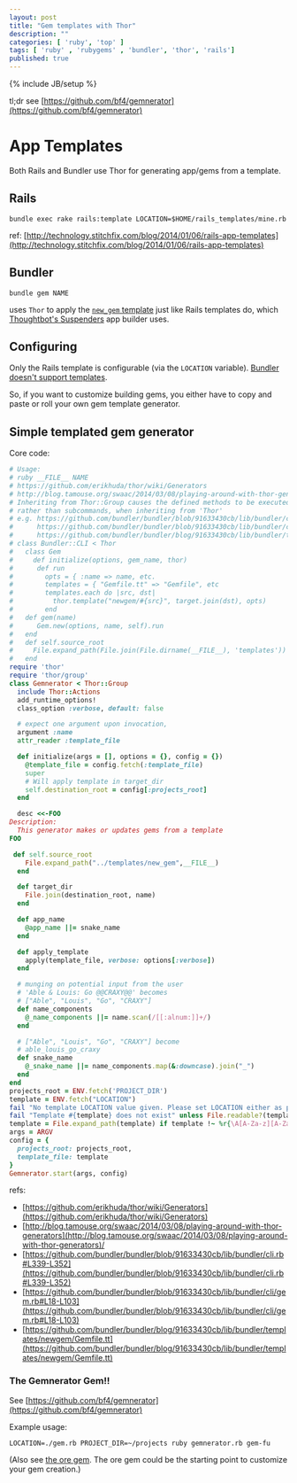 ```yaml
---
layout: post
title: "Gem templates with Thor"
description: ""
categories: [ 'ruby', 'top' ]
tags: [ 'ruby' , 'rubygems' , 'bundler', 'thor', 'rails']
published: true
---
```

{% include JB/setup %}

tl;dr see [https://github.com/bf4/gemnerator](https://github.com/bf4/gemnerator)

# App Templates

Both Rails and Bundler use Thor for generating app/gems from a template.

## Rails

`bundle exec rake rails:template LOCATION=$HOME/rails_templates/mine.rb`

ref: [http://technology.stitchfix.com/blog/2014/01/06/rails-app-templates](http://technology.stitchfix.com/blog/2014/01/06/rails-app-templates)

## Bundler

`bundle gem NAME`

uses `Thor` to apply the [`new_gem` template](https://github.com/bundler/bundler/tree/13f44d1241ca7a7ce435bd43790a26a0a140126b/lib/bundler/templates/newgem)
just like Rails templates do, which [Thoughtbot's Suspenders](https://github.com/thoughtbot/suspenders/blob/74cb056ac32938e48ccb003792f341615f1cd4a0/lib/suspenders/app_builder.rb)
app builder uses.

## Configuring

Only the Rails template is configurable (via the `LOCATION` variable).
[Bundler doesn't support templates](https://github.com/bundler/bundler/issues/3494).

So, if you want to customize building gems, you either have to
copy and paste or roll your own gem template generator.


## Simple templated gem generator

Core code:

```ruby
# Usage:
# ruby __FILE__ NAME
# https://github.com/erikhuda/thor/wiki/Generators
# http://blog.tamouse.org/swaac/2014/03/08/playing-around-with-thor-generators/
# Inheriting from Thor::Group causes the defined methods to be executed in order
# rather than subcommands, when inheriting from 'Thor'
# e.g. https://github.com/bundler/bundler/blob/91633430cb/lib/bundler/cli.rb#L339-L352
#      https://github.com/bundler/bundler/blob/91633430cb/lib/bundler/cli/gem.rb#L18-L103
#      https://github.com/bundler/bundler/blog/91633430cb/lib/bundler/templates/newgem/Gemfile.tt
# class Bundler::CLI < Thor
#   class Gem
#     def initialize(options, gem_name, thor)
#      def run
#        opts = { :name => name, etc.
#        templates = { "Gemfile.tt" => "Gemfile", etc
#        templates.each do |src, dst|
#          thor.template("newgem/#{src}", target.join(dst), opts)
#        end
#   def gem(name)
#      Gem.new(options, name, self).run
#   end
#   def self.source_root
#     File.expand_path(File.join(File.dirname(__FILE__), 'templates'))
#   end
require 'thor'
require 'thor/group'
class Gemnerator < Thor::Group
  include Thor::Actions
  add_runtime_options!
  class_option :verbose, default: false

  # expect one argument upon invocation,
  argument :name
  attr_reader :template_file

  def initialize(args = [], options = {}, config = {})
    @template_file = config.fetch(:template_file)
    super
    # Will apply template in target_dir
    self.destination_root = config[:projects_root]
  end

  desc <<-FOO
Description:
  This generator makes or updates gems from a template
FOO

 def self.source_root
    File.expand_path("../templates/new_gem",__FILE__)
  end

  def target_dir
    File.join(destination_root, name)
  end

  def app_name
    @app_name ||= snake_name
  end

  def apply_template
    apply(template_file, verbose: options[:verbose])
  end

  # munging on potential input from the user
  # 'Able & Louis: Go @@CRAXY@@' becomes
  # ["Able", "Louis", "Go", "CRAXY"]
  def name_components
    @_name_components ||= name.scan(/[[:alnum:]]+/)
  end

  # ["Able", "Louis", "Go", "CRAXY"] become
  # able_louis_go_craxy
  def snake_name
    @_snake_name ||= name_components.map(&:downcase).join("_")
  end
end
projects_root = ENV.fetch('PROJECT_DIR')
template = ENV.fetch("LOCATION")
fail "No template LOCATION value given. Please set LOCATION either as path to a file or a URL" if template.nil?
fail "Template #{template} does not exist" unless File.readable?(template)
template = File.expand_path(template) if template !~ %r{\A[A-Za-z][A-Za-z0-9+\-\.]*://}
args = ARGV
config = {
  projects_root: projects_root,
  template_file: template
}
Gemnerator.start(args, config)
```

refs:

- [https://github.com/erikhuda/thor/wiki/Generators](https://github.com/erikhuda/thor/wiki/Generators)
- [http://blog.tamouse.org/swaac/2014/03/08/playing-around-with-thor-generators](http://blog.tamouse.org/swaac/2014/03/08/playing-around-with-thor-generators)/
- [https://github.com/bundler/bundler/blob/91633430cb/lib/bundler/cli.rb#L339-L352](https://github.com/bundler/bundler/blob/91633430cb/lib/bundler/cli.rb#L339-L352)
- [https://github.com/bundler/bundler/blob/91633430cb/lib/bundler/cli/gem.rb#L18-L103](https://github.com/bundler/bundler/blob/91633430cb/lib/bundler/cli/gem.rb#L18-L103)
- [https://github.com/bundler/bundler/blog/91633430cb/lib/bundler/templates/newgem/Gemfile.tt](https://github.com/bundler/bundler/blog/91633430cb/lib/bundler/templates/newgem/Gemfile.tt)

### The Gemnerator Gem!!

See [https://github.com/bf4/gemnerator](https://github.com/bf4/gemnerator)

Example usage:

`LOCATION=./gem.rb PROJECT_DIR=~/projects ruby gemnerator.rb gem-fu`

(Also see [the ore gem](https://github.com/ruby-ore/ore).
The ore gem could be the starting point to customize your gem creation.)
